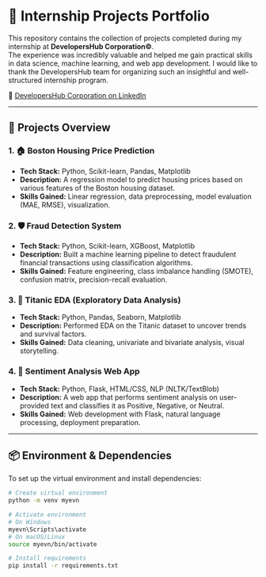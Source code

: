 # 🧠 Internship Projects Portfolio

This repository contains the collection of projects completed during my internship at **DevelopersHub Corporation©**.  
The experience was incredibly valuable and helped me gain practical skills in data science, machine learning, and web app development. I would like to thank the DevelopersHub team for organizing such an insightful and well-structured internship program.

🔗 [DevelopersHub Corporation on LinkedIn](https://www.linkedin.com/company/developershub-corporation/posts/?feedView=all)

---

## 📁 Projects Overview

### 1. 🏠 Boston Housing Price Prediction
- **Tech Stack:** Python, Scikit-learn, Pandas, Matplotlib
- **Description:** A regression model to predict housing prices based on various features of the Boston housing dataset.
- **Skills Gained:** Linear regression, data preprocessing, model evaluation (MAE, RMSE), visualization.

### 2. 🛡️ Fraud Detection System
- **Tech Stack:** Python, Scikit-learn, XGBoost, Matplotlib
- **Description:** Built a machine learning pipeline to detect fraudulent financial transactions using classification algorithms.
- **Skills Gained:** Feature engineering, class imbalance handling (SMOTE), confusion matrix, precision-recall evaluation.

### 3. 🚢 Titanic EDA (Exploratory Data Analysis)
- **Tech Stack:** Python, Pandas, Seaborn, Matplotlib
- **Description:** Performed EDA on the Titanic dataset to uncover trends and survival factors.
- **Skills Gained:** Data cleaning, univariate and bivariate analysis, visual storytelling.

### 4. 💬 Sentiment Analysis Web App
- **Tech Stack:** Python, Flask, HTML/CSS, NLP (NLTK/TextBlob)
- **Description:** A web app that performs sentiment analysis on user-provided text and classifies it as Positive, Negative, or Neutral.
- **Skills Gained:** Web development with Flask, natural language processing, deployment preparation.

---

## 📦 Environment & Dependencies

To set up the virtual environment and install dependencies:

```bash
# Create virtual environment
python -m venv myevn

# Activate environment
# On Windows
myevn\Scripts\activate
# On macOS/Linux
source myevn/bin/activate

# Install requirements
pip install -r requirements.txt
